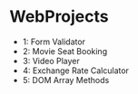# WebProjects

- 1: Form Validator
- 2: Movie Seat Booking
- 3: Video Player
- 4: Exchange Rate Calculator
- 5: DOM Array Methods